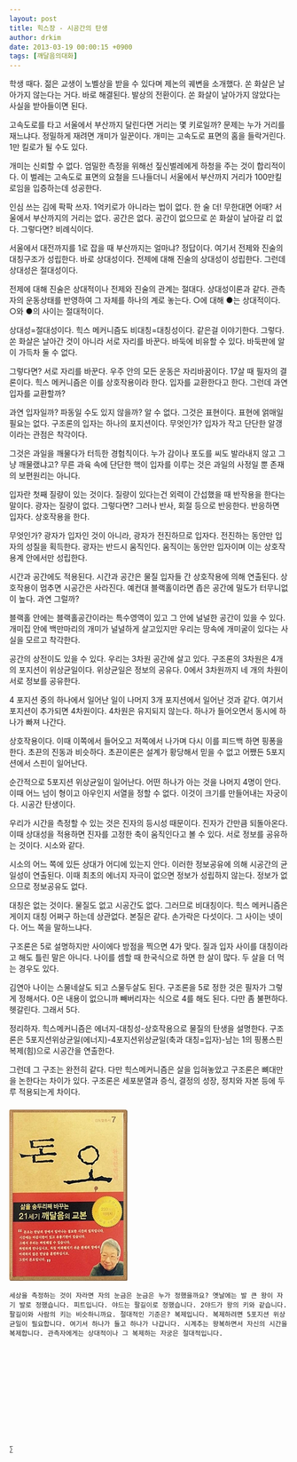 ```yaml
---
layout: post
title: 힉스장 - 시공간의 탄생
author: drkim
date: 2013-03-19 00:00:15 +0900
tags: [깨달음의대화]
---
```

학생 때다. 젊은 교생이 노벨상을 받을 수 있다며 제논의 궤변을 소개했다. 쏜 화살은 날아가지 않는다는 거다. 바로 해결된다. 발상의 전환이다. 쏜 화살이 날아가지 않았다는 사실을 받아들이면 된다. 


  


고속도로를 타고 서울에서 부산까지 달린다면 거리는 몇 키로일까? 문제는 누가 거리를 재느냐다. 정밀하게 재려면 개미가 일꾼이다. 개미는 고속도로 표면의 홈을 들락거린다. 1만 킬로가 될 수도 있다. 


  


개미는 신뢰할 수 없다. 엄밀한 측정을 위해선 짚신벌레에게 하청을 주는 것이 합리적이다. 이 벌레는 고속도로 표면의 요철을 드나들더니 서울에서 부산까지 거리가 100만킬로임을 입증하는데 성공한다. 


  


인심 쓰는 김에 팍팍 쓰자. 1억키로가 아니라는 법이 없다. 한 술 더! 무한대면 어때? 서울에서 부산까지의 거리는 없다. 공간은 없다. 공간이 없으므로 쏜 화살이 날아갈 리 없다. 그렇다면? 비례식이다. 


  


서울에서 대전까지를 1로 잡을 때 부산까지는 얼마냐? 정답이다. 여기서 전제와 진술의 대칭구조가 성립한다. 바로 상대성이다. 전제에 대해 진술의 상대성이 성립한다. 그런데 상대성은 절대성이다. 


  


전제에 대해 진술은 상대적이나 전제와 진술의 관계는 절대다. 상대성이론과 같다. 관측자의 운동상태를 반영하여 그 자체를 하나의 계로 놓는다. ○에 대해 ●는 상대적이다. ○와 ●의 사이는 절대적이다. 


  


상대성=절대성이다. 힉스 메커니즘도 비대칭=대칭성이다. 같은걸 이야기한다. 그렇다. 쏜 화살은 날아간 것이 아니라 서로 자리를 바꾼다. 바둑에 비유할 수 있다. 바둑판에 알이 가득차 둘 수 없다.


  


그렇다면? 서로 자리를 바꾼다. 우주 안의 모든 운동은 자리바꿈이다. 17살 때 필자의 결론이다. 힉스 메커니즘은 이를 상호작용이라 한다. 입자를 교환한다고 한다. 그런데 과연 입자를 교환할까? 


  


과연 입자일까? 파동일 수도 있지 않을까? 알 수 없다. 그것은 표현이다. 표현에 얽매일 필요는 없다. 구조론의 입자는 하나의 포지션이다. 무엇인가? 입자가 작고 단단한 알갱이라는 관점은 착각이다.


  


그것은 과일을 깨물다가 터득한 경험칙이다. 누가 감이나 포도를 씨도 발라내지 않고 그냥 깨물랬냐고? 무른 과육 속에 단단한 핵이 입자를 이루는 것은 과일의 사정일 뿐 존재의 보편원리는 아니다. 


  


입자란 첫째 질량이 있는 것이다. 질량이 있다는건 외력이 간섭했을 때 반작용을 한다는 말이다. 광자는 질량이 없다. 그렇다면? 그러나 반사, 회절 등으로 반응한다. 반응하면 입자다. 상호작용을 한다. 


  


무엇인가? 광자가 입자인 것이 아니라, 광자가 전진하므로 입자다. 전진하는 동안만 입자의 성질을 획득한다. 광자는 반드시 움직인다. 움직이는 동안만 입자이며 이는 상호작용계 안에서만 성립한다.


  


시간과 공간에도 적용된다. 시간과 공간은 물질 입자들 간 상호작용에 의해 연출된다. 상호작용이 멈추면 시공간은 사라진다. 예컨대 블랙홀이라면 좁은 공간에 밀도가 터무니없이 높다. 과연 그럴까? 


  


블랙홀 안에는 블랙홀공간이라는 특수영역이 있고 그 안에 널널한 공간이 있을 수 있다. 개미집 안에 백만마리의 개미가 널널하게 살고있지만 우리는 땅속에 개미굴이 있다는 사실을 모르고 착각한다.


  


공간의 상전이도 있을 수 있다. 우리는 3차원 공간에 살고 있다. 구조론의 3차원은 4개의 포지션이 위상균일이다. 위상균일은 정보의 공유다. 0에서 3차원까지 네 개의 차원이 서로 정보를 공유한다. 


  


4 포지션 중의 하나에서 일어난 일이 나머지 3개 포지션에서 일어난 것과 같다. 여기서 포지션이 추가되면 4차원이다. 4차원은 유지되지 않는다. 하나가 들어오면서 동시에 하나가 빠져 나간다. 


  


상호작용이다. 이때 이쪽에서 들어오고 저쪽에서 나가며 다시 이를 피드백 하면 핑퐁을 한다. 초끈의 진동과 비슷하다. 초끈이론은 설계가 황당해서 믿을 수 없고 어쨌든 5포지션에서 스핀이 일어난다. 


  


순간적으로 5포지션 위상균일이 일어난다. 어떤 하나가 아는 것을 나머지 4명이 안다. 이때 어느 넘이 형이고 아우인지 서열을 정할 수 없다. 이것이 크기를 만들어내는 자궁이다. 시공간 탄생이다. 


  


우리가 시간을 측정할 수 있는 것은 진자의 등시성 때문이다. 진자가 간만큼 되돌아온다. 이때 상대성을 적용하면 진자를 고정한 축이 움직인다고 볼 수 있다. 서로 정보를 공유하는 것이다. 시소와 같다.


  


시소의 어느 쪽에 있든 상대가 어디에 있는지 안다. 이러한 정보공유에 의해 시공간의 균일성이 연출된다. 이때 최초의 에너지 자극이 없으면 정보가 성립하지 않는다. 정보가 없으므로 정보공유도 없다.


  


대칭은 없는 것이다. 물질도 없고 시공간도 없다. 그러므로 비대칭이다. 힉스 메커니즘은 게이지 대칭 어쩌구 하는데 상관없다. 본질은 같다. 손가락은 다섯이다. 그 사이는 넷이다. 어느 쪽을 말하느냐다.


  


구조론은 5로 설명하지만 사이에다 방점을 찍으면 4가 맞다. 질과 입자 사이를 대칭이라고 해도 틀린 말은 아니다. 나이를 셈할 때 한국식으로 하면 한 살이 많다. 두 살을 더 먹는 경우도 있다. 


  


김연아 나이는 스물네살도 되고 스물두살도 된다. 구조론을 5로 정한 것은 필자가 그렇게 정해서다. 0은 내용이 없으니까 빼버리자는 식으로 4를 해도 된다. 다만 좀 불편하다. 헷갈린다. 그래서 5다. 


  


정리하자. 힉스메커니즘은 에너지-대칭성-상호작용으로 물질의 탄생을 설명한다. 구조론은 5포지션위상균일(에너지)-4포지션위상균일(축과 대칭=입자)-남는 1의 핑퐁스핀 복제(힘)으로 시공간을 연출한다. 


  


그런데 그 구조는 완전히 같다. 다만 힉스메커니즘은 살을 입혀놓았고 구조론은 뼈대만을 논한다는 차이가 있다. 구조론은 세포분열과 증식, 결정의 성장, 정치와 자본 등에 두루 적용되는게 차이다. 



 ###


  





  ![](/files/attach/images/198/727/315/55.JPG) 
  
  
  
  
  
    세상을 측정하는 것이 자라면 자의 눈금은 눈금은 누가 정했을까요? 옛날에는 발 큰 왕이 자기 발로 정했습니다. 피트입니다. 야드는 팔길이로 정했습니다. 2야드가 왕의 키와 같습니다. 팔길이와 사람의 키는 비슷하니까요. 절대적인 기준은? 복제입니다. 복제하려면 5포지션 위상균일이 필요합니다. 여기서 하나가 들고 하나가 나갑니다. 시계추는 왕복하면서 자신의 시간을 복제합니다. 관측자에게는 상대적이나 그 복제하는 자궁은 절대적입니다.
  
  
  
  
  
  
  
  
  
  
  
  
    ∑ 
  
  
  
  
  
  
  
  
  
  
  
  
  
  
  
  
  
  
  
  
  
  
  
  
  
  
  
